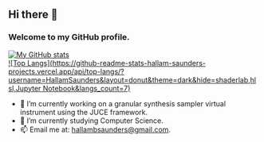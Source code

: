 ## Hi there 👋
### Welcome to my GitHub profile.


[![My GitHub stats](https://github-readme-stats-hallam-saunders-projects.vercel.app/api?username=HallamSaunders&theme=dark)](https://github.com/HallamSaunders/github-readme-stats)\
[![Top Langs](https://github-readme-stats-hallam-saunders-projects.vercel.app/api/top-langs/?username=HallamSaunders&layout=donut&theme=dark&hide=shaderlab,hlsl,Jupyter Notebook&langs_count=7)](https://github.com/HallamSaunders/github-readme-stats)

<!--
**HallamSaunders/HallamSaunders** is a ✨ _special_ ✨ repository because its `README.md` (this file) appears on your GitHub profile.

Here are some ideas to get you started:
-->

- 🔭 I’m currently working on a granular synthesis sampler virtual instrument using the JUCE framework.
- 🌱 I’m currently studying Computer Science.
- 📫 Email me at: hallambsaunders@gmail.com.

<!--
- :chart_with_upwards_trend: I'm aspiring to work in the cyber security sector.
- ⚡ Fun fact: ... 
- 👯 I’m looking to collaborate on ...
- 🤔 I’m looking for help with ...
- 💬 Ask me about ...
-->

